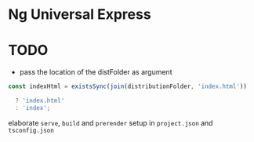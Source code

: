 # Ng Universal Express

# TODO

- pass the location of the distFolder as argument

```ts
const indexHtml = existsSync(join(distributionFolder, 'index.html'))

  ? 'index.html'
  : 'index';
```

elaborate `serve`, `build` and `prerender` setup in `project.json` and `tsconfig.json`
